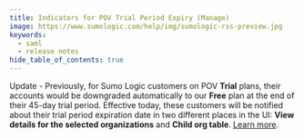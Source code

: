 ```yaml
---
title: Indicators for POV Trial Period Expiry (Manage)
image: https://www.sumologic.com/help/img/sumologic-rss-preview.jpg
keywords:
  - saml
  - release notes
hide_table_of_contents: true
---
```


Update - Previously, for Sumo Logic customers on POV **Trial** plans, their accounts would be downgraded automatically to our **Free** plan at the end of their 45-day trial period. Effective today, these customers will be notified about their trial period expiration date in two different places in the UI: **View details for the selected organizations** and **Child org table**. [Learn more](/docs/manage/manage-subscription/create-manage-orgs-service-providers/#about-pov-trial-orgs).
